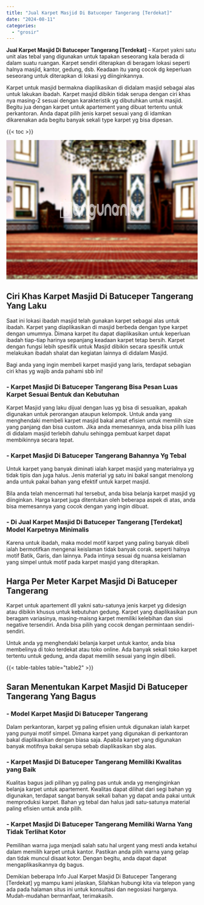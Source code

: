 ```yaml
---
title: "Jual Karpet Masjid Di Batuceper Tangerang [Terdekat]"
date: "2024-08-11"
categories: 
  - "grosir"
---
```


**Jual Karpet Masjid Di Batuceper Tangerang \[Terdekat\]** – Karpet yakni satu unit alas tebal yang digunakan untuk tapakan seseorang kala berada di dalam suatu ruangan. Karpet sendiri diterapkan di beragam lokasi seperti halnya masjid, kantor, gedung, dsb. Keadaan itu yang cocok dg keperluan seseorang untuk diterapkan di lokasi yg diinginkannya.

Karpet untuk masjid bermakna diaplikasikan di didalam masjid sebagai alas untuk lakukan ibadah. Karpet masjid dibikin tidak serupa dengan ciri khas nya masing-2 sesuai dengan karakteristik yg dibutuhkan untuk masjid. Begitu jua dengan karpet untuk apartement yang dibuat tertentu untuk perkantoran. Anda dapat pilih jenis karpet sesuai yang di idamkan dikarenakan ada begitu banyak sekali type karpet yg bisa dipesan.

{{< toc >}}

![Jual Karpet Masjid Di Batuceper Tangerang [Terdekat]](/images/grosir-karpet-murah-69.png)

## Ciri Khas Karpet Masjid Di Batuceper Tangerang Yang Laku

Saat ini lokasi ibadah masjid telah gunakan karpet sebagai alas untuk ibadah. Karpet yang diaplikasikan di masjid berbeda dengan type karpet dengan umumnya. Dimana karpet itu dapat diaplikasikan untuk keperluan ibadah tiap-tiap harinya sepanjang keadaan karpet tetap bersih. Karpet dengan fungsi lebih spesifik untuk Masjid dibikin secara spesifik untuk melakukan ibadah shalat dan kegiatan lainnya di didalam Masjid.

Bagi anda yang ingin membeli karpet masjid yang laris, terdapat sebagian ciri khas yg wajib anda pahami sbb ini!

### \- Karpet Masjid Di Batuceper Tangerang Bisa Pesan Luas Karpet Sesuai Bentuk dan Kebutuhan

Karpet Masjid yang laku dijual dengan luas yg bisa di sesuaikan, apakah digunakan untuk perorangan ataupun kelompok. Untuk anda yang menghendaki membeli karpet masjid bakal amat efisien untuk memliih size yang panjang dan bisa custom. Jika anda memesannya, anda bisa pilih luas di didalam masjid terlebih dahulu sehingga pembuat karpet dapat membikinnya secara tepat.

### \- Karpet Masjid Di Batuceper Tangerang Bahannya Yg Tebal

Untuk karpet yang banyak diminati ialah karpet masjid yang materialnya yg tidak tipis dan juga halus. Jenis material yg satu ini bakal sangat menolong anda untuk pakai bahan yang efektif untuk karpet masjid.

Bila anda telah mencermati hal tersebut, anda bisa belanja karpet masjid yg diinginkan. Harga karpet juga ditentukan oleh beberapa aspek di atas, anda bisa memesannya yang cocok dengan yang ingin dibuat.

### \- Di Jual Karpet Masjid Di Batuceper Tangerang \[Terdekat\] Model Karpetnya Minimalis

Karena untuk ibadah, maka model motif karpet yang paling banyak dibeli ialah bermotifkan mengenai keislaman tidak banyak corak. seperti halnya motif Batik, Garis, dan lainnya. Pada intinya sesuai dg nuansa keislaman yang simpel untuk motif pada karpet masjid yang diterapkan.

## Harga Per Meter Karpet Masjid Di Batuceper Tangerang

Karpet untuk apartement dll yakni satu-satunya jenis karpet yg didesign atau dibikin khusus untuk kebutuhan gedung. Karpet yang diaplikasikan pun beragam variasinya, masing-maisng karpet memiliki kelebihan dan sisi negative tersendiri. Anda bisa pilih yang cocok dengan permintaan sendiri-sendiri.

Untuk anda yg menghendaki belanja karpet untuk kantor, anda bisa membelinya di toko terdekat atau toko online. Ada banyak sekali toko karpet tertentu untuk gedung, anda dapat memilih sesuai yang ingin dibeli.

{{< table-tables table="table2" >}}

## Saran Menentukan Karpet Masjid Di Batuceper Tangerang Yang Bagus

### \- Model Karpet Masjid Di Batuceper Tangerang

Dalam perkantoran, karpet yg paling efisien untuk digunakan ialah karpet yang punyai motif simpel. Dimana karpet yang digunakan di perkantoran bakal diaplikasikan dengan biasa saja. Apabila karpet yang digunakan banyak motifnya bakal serupa sebab diaplikasikan sbg alas.

### \- Karpet Masjid Di Batuceper Tangerang Memiliki Kwalitas yang Baik

Kualitas bagus jadi pilihan yg paling pas untuk anda yg menginginkan belanja karpet untuk apartement. Kwalitas dapat dilihat dari segi bahan yg digunakan, terdapat sangat banyak sekali bahan yg dapat anda pakai untuk memproduksi karpet. Bahan yg tebal dan halus jadi satu-satunya material paling efisien untuk anda pilih.

### \- Karpet Masjid Di Batuceper Tangerang Memiliki Warna Yang Tidak Terlihat Kotor

Pemilihan warna juga menjadi salah satu hal urgent yang mesti anda ketahui dalam memilih karpet untuk kantor. Pastikan anda pilih warna yang gelap dan tidak muncul disaat kotor. Dengan begitu, anda dapat dapat mengaplikasikannya dg bagus.

Demikian beberapa Info Jual Karpet Masjid Di Batuceper Tangerang \[Terdekat\] yg mampu kami jelaskan, Silahkan hubungi kita via telepon yang ada pada halaman situs ini untuk konsultasi dan negosiasi harganya. Mudah-mudahan bermanfaat, terimakasih.
